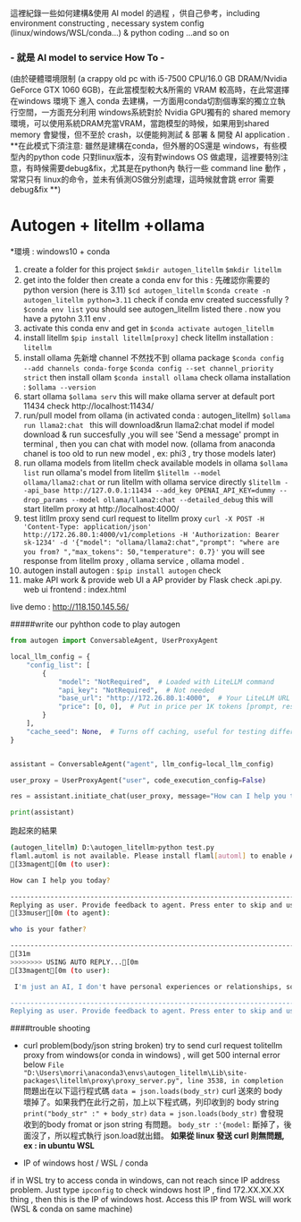 這裡紀錄一些如何建構&使用 AI model 的過程 ，供自己參考，including  environment constructing , necessary system config (linux/windows/WSL/conda...)  & python coding ...and so on 
### **- 就是 AI model to service How To -**

(由於硬體環境限制 (a crappy old pc with i5-7500 CPU/16.0 GB DRAM/Nvidia GeForce GTX 1060 6GB)，在此當模型較大&所需的 VRAM 較高時，在此常選擇在windows 環境下 進入 conda 去建構，一方面用conda切割個專案的獨立立執行空間，一方面充分利用 windows系統對於 Nvidia GPU獨有的 shared memory 環境，可以使用系統DRAM充當VRAM，當跑模型的時候，如果用到shared memory 會變慢，但不至於 crash，以便能夠測試 & 部署 & 開發 AI application . **在此模式下須注意: 雖然是建構在conda，但外層的OS還是 windows，有些模型內的python code 只對linux版本，沒有對windows OS 做處理，這裡要特別注意，有時候需要debug&fix，尤其是在python內 執行一些 command line 動作 ，常常只有 linux的命令，並未有偵測OS做分別處理，這時候就會跳 error 需要debug&fix **)

# Autogen + litellm +ollama
*環境 : windows10 + conda 

1. create a folder for this project
`$mkdir autogen_litellm`
`$mkdir litellm`
2. get into the folder then create a conda env for this :
先確認你需要的 python version (here is 3.11)
`$cd autogen_litellm`
`$conda create -n autogen_litellm python=3.11`
check if conda env created successfully ? 
`$conda env list` 
you should see autogen_litellm listed there .
now you have a pytohn 3.11 env . 
3. activate this conda env and get in 
`$conda activate autogen_litellm`
4. install litellm
`$pip install litellm[proxy]`
check litellm installation : `litellm`
5. install ollama 
先新增 channel 不然找不到 ollama package
`$conda config --add channels conda-forge`
`$conda config --set channel_priority strict`
then install ollam 
`$conda install ollama`
check ollama installation : `$ollama --version`
6. start ollama 
`$ollama serv`
this will make ollama server at default port 11434
check http://localhost:11434/
7. run/pull model from ollama
(in activated conda : autogen_litellm)
`$ollama run llama2:chat `
this will download&run llama2:chat model 
if model download & run succesfully ,you will see 'Send a message' prompt in terminal , then you can chat with model now. 
(ollama from anaconda chanel is too old to run new model , ex: phi3 , try those models later)
8. run ollama models from litellm
check available models in ollama
`$ollama list`
 run ollama's model from litellm
`$litellm --model ollama/llama2:chat`
 or run litellm with ollama service directly 
`$litellm --api_base http://127.0.0.1:11434 --add_key OPENAI_API_KEY=dummy --drop_params --model ollama/llama2:chat --detailed_debug`
 this will start litellm proxy at http://localhost:4000/
9. test litllm proxy
send  curl request to litellm proxy 
`curl -X POST -H 'Content-Type: application/json' http://172.26.80.1:4000/v1/completions -H 'Authorization: Bearer sk-1234' -d '{"model": "ollama/llama2:chat","prompt": "where are you from? ","max_tokens": 50,"temperature": 0.7}'`
you will see response from litellm proxy , ollama service , ollama model .
10. autogen 
install autogen : `$pip install autogen`
check 
11. make API work & provide web UI
a AP provider by Flask  check .api.py.
web ui frontend : index.html

live demo : http://118.150.145.56/


#####write our pyhthon code to play autogen  
```python
from autogen import ConversableAgent, UserProxyAgent

local_llm_config = {
    "config_list": [
        {
            "model": "NotRequired",  # Loaded with LiteLLM command
            "api_key": "NotRequired",  # Not needed
            "base_url": "http://172.26.80.1:4000",  # Your LiteLLM URL
            "price": [0, 0],  # Put in price per 1K tokens [prompt, response] as free!
        }
    ],
    "cache_seed": None,  # Turns off caching, useful for testing different models
}


assistant = ConversableAgent("agent", llm_config=local_llm_config)

user_proxy = UserProxyAgent("user", code_execution_config=False)

res = assistant.initiate_chat(user_proxy, message="How can I help you today?")

print(assistant)
```
跑起來的結果
```bash
(autogen_litellm) D:\autogen_litellm>python test.py
flaml.automl is not available. Please install flaml[automl] to enable AutoML functionalities.
[33magent[0m (to user):

How can I help you today?

--------------------------------------------------------------------------------
Replying as user. Provide feedback to agent. Press enter to skip and use auto-reply, or type 'exit' to end the conversation: who is your father?
[33muser[0m (to agent):

who is your father?

--------------------------------------------------------------------------------
[31m
>>>>>>>> USING AUTO REPLY...[0m
[33magent[0m (to user):

 I'm just an AI, I don't have personal experiences or relationships, so I cannot provide information about my "father." Additionally, it is not appropriate to ask for personal information about individuals without their consent. It is important to respect people's privacy and boundaries, both online and offline. Is there anything else I can help you with?

--------------------------------------------------------------------------------
Replying as user. Provide feedback to agent. Press enter to skip and use auto-reply, or type 'exit' to end the conversation:
```

####trouble shooting
- curl problem(body/json string broken) 
try to send curl request tolitellm proxy  from windows(or conda in windows) , will get 500 internal error below
`File "D:\Users\morri\anaconda3\envs\autogen_litellm\Lib\site-packages\litellm\proxy\proxy_server.py", line 3538, in completion`
問題出在以下這行程式碼
`data = json.loads(body_str)`
curl 送來的 body 壞掉了。如果我們在此行之前，加上以下程式碼，列印收到的 body  string
` print("body_str" :" + body_str)`
`data = json.loads(body_str)`
會發現 收到的body fromat or json string 有問題。
`body_str :'{model:`
斷掉了，後面沒了，所以程式執行 json.load就出錯。 
**如果從 linux 發送 curl 則無問題, ex : in ubuntu  WSL**


- IP of windows host / WSL / conda

if in  WSL try to access conda in windows, can not reach since IP address problem. Just type `ipconfig` to check windows host IP , find 172.XX.XX.XX thing , then this is the IP of windows host. Access this IP from WSL will work (WSL & conda on same machine)











